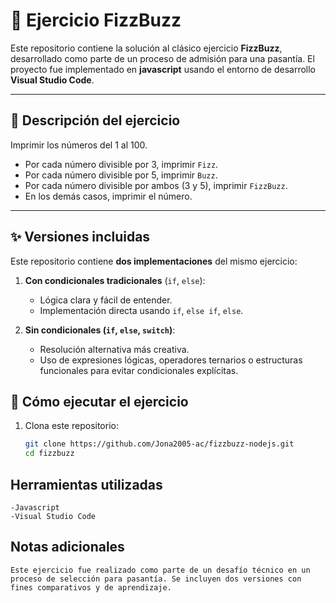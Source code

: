 
# 🧪 Ejercicio FizzBuzz

Este repositorio contiene la solución al clásico ejercicio **FizzBuzz**, desarrollado como parte de un proceso de admisión para una pasantía. El proyecto fue implementado en **javascript** usando el entorno de desarrollo **Visual Studio Code**.

---

## 🧠 Descripción del ejercicio

Imprimir los números del 1 al 100.  
- Por cada número divisible por 3, imprimir `Fizz`.
- Por cada número divisible por 5, imprimir `Buzz`.
- Por cada número divisible por ambos (3 y 5), imprimir `FizzBuzz`.
- En los demás casos, imprimir el número.

---

## ✨ Versiones incluidas

Este repositorio contiene **dos implementaciones** del mismo ejercicio:

1. **Con condicionales tradicionales** (`if`, `else`):
   - Lógica clara y fácil de entender.
   - Implementación directa usando `if`, `else if`, `else`.

2. **Sin condicionales (`if`, `else`, `switch`)**:
   - Resolución alternativa más creativa.
   - Uso de expresiones lógicas, operadores ternarios o estructuras funcionales para evitar condicionales explícitas.

## 🚀 Cómo ejecutar el ejercicio

1. Clona este repositorio:
   ```bash
   git clone https://github.com/Jona2005-ac/fizzbuzz-nodejs.git
   cd fizzbuzz

## Herramientas utilizadas 
    -Javascript
    -Visual Studio Code

## Notas adicionales 
    Este ejercicio fue realizado como parte de un desafío técnico en un proceso de selección para pasantía. Se incluyen dos versiones con fines comparativos y de aprendizaje.
